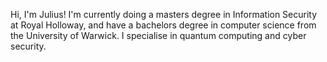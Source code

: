 Hi, I'm Julius!
I'm currently doing a masters degree in Information Security at Royal Holloway, and have a bachelors degree in computer science from the University of Warwick. I specialise in quantum computing and cyber security.

<!---
juliusw352/juliusw352 is a ✨ special ✨ repository because its `README.md` (this file) appears on your GitHub profile.
You can click the Preview link to take a look at your changes.
--->
